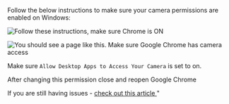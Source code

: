 Follow the below instructions to make sure your camera permissions are enabled on Windows:

![Follow these instructions, make sure Chrome is ON](https://storage.crisp.chat/users/helpdesk/website/96ec5e572d82d800/image_t1xko5.png)

![You should see a page like this. Make sure Google Chrome has camera access](https://storage.crisp.chat/users/helpdesk/website/96ec5e572d82d800/image_w2wzfh.png)

Make sure `Allow Desktop Apps to Access Your Camera` is set to on.

After changing this permission close and reopen Google Chrome

If you are still having issues - [check out this article ](/en/article/fixing-video-issues-8k7exw/)"
